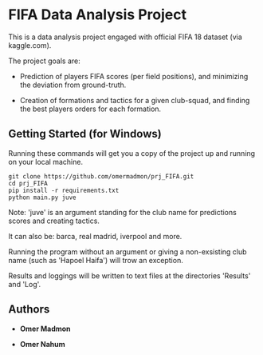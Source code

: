 # FIFA Data Analysis Project

This is a data analysis project engaged with official FIFA 18 dataset (via kaggle.com).

The project goals are:

* Prediction of players FIFA scores (per field positions), and minimizing the deviation from ground-truth.

* Creation of formations and tactics for a given club-squad, and finding the best players orders for each formation.

## Getting Started (for Windows)

Running these commands will get you a copy of the project up and running on your local machine.

```
git clone https://github.com/omermadmon/prj_FIFA.git
cd prj_FIFA
pip install -r requirements.txt
python main.py juve
```

Note: 'juve' is an argument standing for the club name for predictions scores and creating tactics.

It can also be: barca, real madrid, iverpool and more.

Running the program without an argument or giving a non-exsisting club name (such as 'Hapoel Haifa') will trow an exception.

Results and loggings will be written to text files at the directories 'Results' and 'Log'.

## Authors

* **Omer Madmon** 

* **Omer Nahum** 

